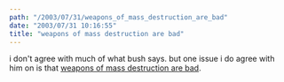 ```yaml
---
path: "/2003/07/31/weapons_of_mass_destruction_are_bad" 
date: "2003/07/31 10:16:55" 
title: "weapons of mass destruction are bad" 
---
```

<p>i don't agree with much of what bush says. but one issue i do agree with him on is that <a href="http://www.guardian.co.uk/usa/story/0,12271,1009497,00.html">weapons of mass destruction are bad</a>.</p>